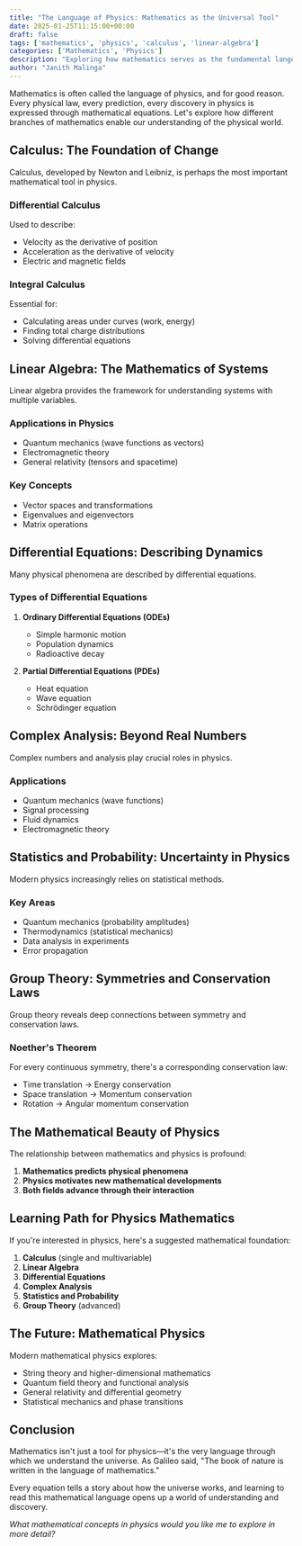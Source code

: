 ```yaml
---
title: "The Language of Physics: Mathematics as the Universal Tool"
date: 2025-01-25T11:15:00+00:00
draft: false
tags: ['mathematics', 'physics', 'calculus', 'linear-algebra']
categories: ['Mathematics', 'Physics']
description: "Exploring how mathematics serves as the fundamental language of physics."
author: "Janith Malinga"
---
```


Mathematics is often called the language of physics, and for good reason. Every physical law, every prediction, every discovery in physics is expressed through mathematical equations. Let's explore how different branches of mathematics enable our understanding of the physical world.

## Calculus: The Foundation of Change

Calculus, developed by Newton and Leibniz, is perhaps the most important mathematical tool in physics.

### Differential Calculus
Used to describe:
- Velocity as the derivative of position
- Acceleration as the derivative of velocity
- Electric and magnetic fields

### Integral Calculus
Essential for:
- Calculating areas under curves (work, energy)
- Finding total charge distributions
- Solving differential equations

## Linear Algebra: The Mathematics of Systems

Linear algebra provides the framework for understanding systems with multiple variables.

### Applications in Physics
- Quantum mechanics (wave functions as vectors)
- Electromagnetic theory
- General relativity (tensors and spacetime)

### Key Concepts
- Vector spaces and transformations
- Eigenvalues and eigenvectors
- Matrix operations

## Differential Equations: Describing Dynamics

Many physical phenomena are described by differential equations.

### Types of Differential Equations
1. **Ordinary Differential Equations (ODEs)**
   - Simple harmonic motion
   - Population dynamics
   - Radioactive decay

2. **Partial Differential Equations (PDEs)**
   - Heat equation
   - Wave equation
   - Schrödinger equation

## Complex Analysis: Beyond Real Numbers

Complex numbers and analysis play crucial roles in physics.

### Applications
- Quantum mechanics (wave functions)
- Signal processing
- Fluid dynamics
- Electromagnetic theory

## Statistics and Probability: Uncertainty in Physics

Modern physics increasingly relies on statistical methods.

### Key Areas
- Quantum mechanics (probability amplitudes)
- Thermodynamics (statistical mechanics)
- Data analysis in experiments
- Error propagation

## Group Theory: Symmetries and Conservation Laws

Group theory reveals deep connections between symmetry and conservation laws.

### Noether's Theorem
For every continuous symmetry, there's a corresponding conservation law:
- Time translation → Energy conservation
- Space translation → Momentum conservation
- Rotation → Angular momentum conservation

## The Mathematical Beauty of Physics

The relationship between mathematics and physics is profound:

1. **Mathematics predicts physical phenomena**
2. **Physics motivates new mathematical developments**
3. **Both fields advance through their interaction**

## Learning Path for Physics Mathematics

If you're interested in physics, here's a suggested mathematical foundation:

1. **Calculus** (single and multivariable)
2. **Linear Algebra**
3. **Differential Equations**
4. **Complex Analysis**
5. **Statistics and Probability**
6. **Group Theory** (advanced)

## The Future: Mathematical Physics

Modern mathematical physics explores:
- String theory and higher-dimensional mathematics
- Quantum field theory and functional analysis
- General relativity and differential geometry
- Statistical mechanics and phase transitions

## Conclusion

Mathematics isn't just a tool for physics—it's the very language through which we understand the universe. As Galileo said, "The book of nature is written in the language of mathematics."

Every equation tells a story about how the universe works, and learning to read this mathematical language opens up a world of understanding and discovery.

*What mathematical concepts in physics would you like me to explore in more detail?*
